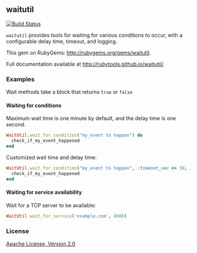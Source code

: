 ## waitutil

[![Build Status](https://travis-ci.org/mbautin/waitutil.png?branch=master)](https://travis-ci.org/mbautin/waitutil)

`waitutil` provides tools for waiting for various conditions to occur, with a configurable
delay time, timeout, and logging.

This gem on RubyGems: http://rubygems.org/gems/waitutil.

Full documentation available at http://rubytools.github.io/waitutil/.

### Examples

Wait methods take a block that returns `true` or `false`

#### Waiting for conditions

Maximum wait time is one minute by default, and the delay time is one second.

```ruby
WaitUtil.wait_for_condition("my_event to happen") do
  check_if_my_event_happened
end
```

Customized wait time and delay time:

```ruby
WaitUtil.wait_for_condition("my_event to happen", :timeout_sec => 30, :delay_sec => 0.5) do
  check_if_my_event_happened
end
```

#### Waiting for service availability

Wait for a TCP server to be available:

```ruby
WaitUtil.wait_for_service('example.com', 8080)
```

### License

[Apache License, Version 2.0](http://www.apache.org/licenses/LICENSE-2.0.html)
